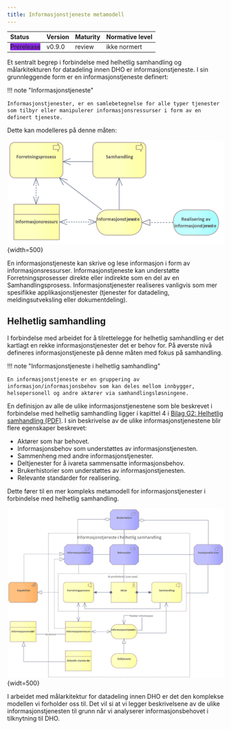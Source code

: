 ```yaml
---
title: Informasjonstjeneste metamodell
---
```


| Status | Version | Maturity | Normative level |
|:-------------|:------------------|:------|:-------|
| <span style="background-color:BlueViolet">Prerelease</span> | v0.9.0 | review | ikke normert |

Et sentralt begrep i forbindelse med helhetlig samhandling og målarkitekturen for datadeling innen DHO er informasjonstjeneste. I sin grunnleggende form er en informasjonstjeneste definert:

!!! note "Informasjonstjeneste"
    
    Informasjonstjenester, er en samlebetegnelse for alle typer tjenester som tilbyr eller manipulerer informasjonsressurser i form av en definert tjeneste.

Dette kan modelleres på denne måten:  

![Informasjonstjeneste i enkel form](../img/Informasjonstjeneste-enkel.png){width=500}

En informasjonstjeneste kan skrive og lese informasjon i form av informasjonsressurser. Informasjonstjeneste kan understøtte Forretningsprosesser direkte eller indirekte som en del av en Samhandlingsprosess. Informasjonstjenester realiseres vanligvis som mer spesifikke applikasjonstjenester (tjenester for datadeling, meldingsutveksling eller dokumentdeling).

## Helhetlig samhandling

I forbindelse med arbeidet for å tilrettelegge for helhetlig samhandling er det kartlagt en rekke informasjonstjenester det er behov for. På øverste nivå defineres informasjonstjeneste på denne måten med fokus på samhandling.

!!! note "Informasjonstjeneste i helhetlig samhandling"
    
    En informasjonstjeneste er en gruppering av informasjon/informasjonsbehov som kan deles mellom innbygger, helsepersonell og andre aktører via samhandlingsløsningene.

En definisjon av alle de ulike informasjonstjenestene som ble beskrevet i forbindelse med helhetlig samhandling ligger i kapittel 4 i [Bilag G2: Helhetlig samhandling (PDF)](https://www.ehelse.no/publikasjoner/sentralt-styringsdokument-akson-helhetlig-samhandling-og-felles-kommunal-journallosning/Bilag%20G2%20Helhetlig%20samhandling.pdf). I sin beskrivelse av de ulike informasjonstjenestene blir flere egenskaper beskrevet:  

* Aktører som har behovet.
* Informasjonsbehov som understøttes av informasjonstjenesten.
* Sammenheng med andre informasjonstjenester.
* Deltjenester for å ivareta sammensatte informasjonsbehov.
* Brukerhistorier som understøttes av informasjonstjenesten.
* Relevante standarder for realisering.

Dette fører til en mer kompleks metamodell for informasjonstjenester i forbindelse med helhetlig samhandling.

[![Metamodell for informasjonstjenester i helhetlig samhandling](../img/informasjonstjeneste-metamodell.png)](../img/informasjonstjeneste-metamodell.png){widt=500}

I arbeidet med målarkitektur for datadeling innen DHO er det den komplekse modellen vi forholder oss til. Det vil si at vi legger beskrivelsene av de ulike informasjonstjenesten til grunn når vi analyserer informasjonsbehovet i tilknytning til DHO.
